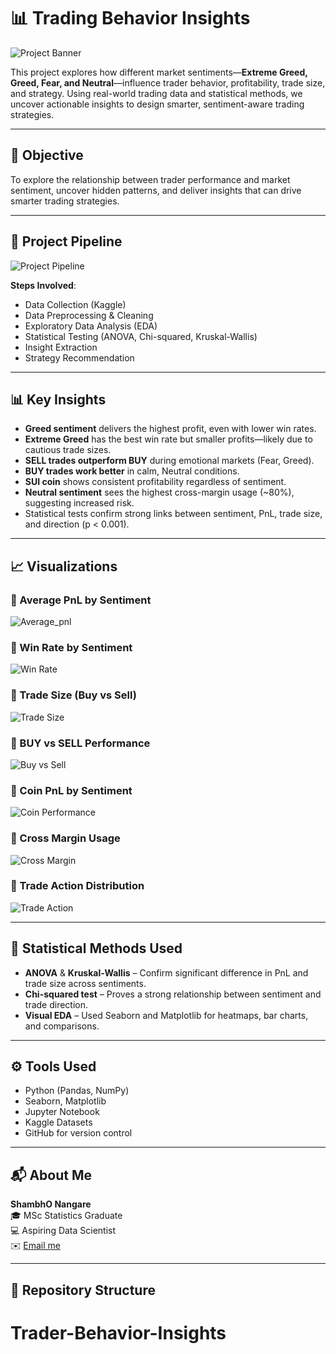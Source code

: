 # 📊 Trading Behavior Insights

![Project Banner](images/project_banner.png)

This project explores how different market sentiments—**Extreme Greed, Greed, Fear, and Neutral**—influence trader behavior, profitability, trade size, and strategy. Using real-world trading data and statistical methods, we uncover actionable insights to design smarter, sentiment-aware trading strategies.

---

## 🎯 Objective

To explore the relationship between trader performance and market sentiment, uncover hidden patterns, and deliver insights that can drive smarter trading strategies.

---

## 🧠 Project Pipeline

![Project Pipeline](images/project_pipeline.png)

**Steps Involved**:
- Data Collection (Kaggle)
- Data Preprocessing & Cleaning
- Exploratory Data Analysis (EDA)
- Statistical Testing (ANOVA, Chi-squared, Kruskal-Wallis)
- Insight Extraction
- Strategy Recommendation

---

## 📊 Key Insights

- **Greed sentiment** delivers the highest profit, even with lower win rates.
- **Extreme Greed** has the best win rate but smaller profits—likely due to cautious trade sizes.
- **SELL trades outperform BUY** during emotional markets (Fear, Greed).
- **BUY trades work better** in calm, Neutral conditions.
- **SUI coin** shows consistent profitability regardless of sentiment.
- **Neutral sentiment** sees the highest cross-margin usage (~80%), suggesting increased risk.
- Statistical tests confirm strong links between sentiment, PnL, trade size, and direction (p < 0.001).

---

## 📈 Visualizations

### 🔹 Average PnL by Sentiment
![Average_pnl](https://github.com/user-attachments/assets/eda61078-ae44-416d-b675-699a7a42745e)


### 🔹 Win Rate by Sentiment
![Win Rate](images/win_rate_by_sentiment.png)

### 🔹 Trade Size (Buy vs Sell)
![Trade Size](images/trade_size_by_sentiment_side.png)

### 🔹 BUY vs SELL Performance
![Buy vs Sell](images/buy_vs_sell_win_rate.png)

### 🔹 Coin PnL by Sentiment
![Coin Performance](images/coin_pnl_by_sentiment.png)

### 🔹 Cross Margin Usage
![Cross Margin](images/cross_margin_usage.png)

### 🔹 Trade Action Distribution
![Trade Action](images/trade_action_distribution.png)

---

## 🧪 Statistical Methods Used

- **ANOVA** & **Kruskal-Wallis** – Confirm significant difference in PnL and trade size across sentiments.
- **Chi-squared test** – Proves a strong relationship between sentiment and trade direction.
- **Visual EDA** – Used Seaborn and Matplotlib for heatmaps, bar charts, and comparisons.

---

## ⚙️ Tools Used

- Python (Pandas, NumPy)
- Seaborn, Matplotlib
- Jupyter Notebook
- Kaggle Datasets
- GitHub for version control

---

## 📬 About Me

**ShambhO Nangare**  
🎓 MSc Statistics Graduate  
💻 Aspiring Data Scientist  
✉️ [Email me](mailto:nangareshambho@gmail.com)

---

## 📂 Repository Structure

# Trader-Behavior-Insights
